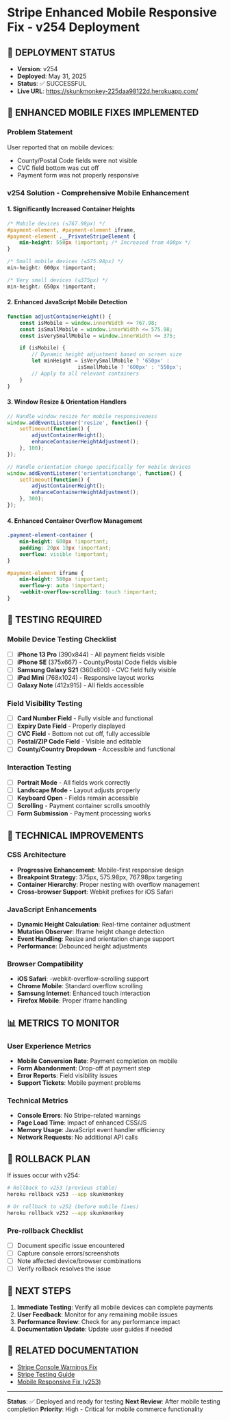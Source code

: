 # Stripe Enhanced Mobile Responsive Fix - v254 Deployment

## 🚀 DEPLOYMENT STATUS
- **Version**: v254
- **Deployed**: May 31, 2025
- **Status**: ✅ SUCCESSFUL
- **Live URL**: https://skunkmonkey-225daa98122d.herokuapp.com/

## 📱 ENHANCED MOBILE FIXES IMPLEMENTED

### Problem Statement
User reported that on mobile devices:
- County/Postal Code fields were not visible
- CVC field bottom was cut off
- Payment form was not properly responsive

### v254 Solution - Comprehensive Mobile Enhancement

#### 1. **Significantly Increased Container Heights**
```css
/* Mobile devices (≤767.98px) */
#payment-element, #payment-element iframe,
#payment-element .__PrivateStripeElement {
    min-height: 550px !important; /* Increased from 400px */
}

/* Small mobile devices (≤575.98px) */
min-height: 600px !important;

/* Very small devices (≤375px) */
min-height: 650px !important;
```

#### 2. **Enhanced JavaScript Mobile Detection**
```javascript
function adjustContainerHeight() {
    const isMobile = window.innerWidth <= 767.98;
    const isSmallMobile = window.innerWidth <= 575.98;
    const isVerySmallMobile = window.innerWidth <= 375;

    if (isMobile) {
        // Dynamic height adjustment based on screen size
        let minHeight = isVerySmallMobile ? '650px' :
                       isSmallMobile ? '600px' : '550px';
        // Apply to all relevant containers
    }
}
```

#### 3. **Window Resize & Orientation Handlers**
```javascript
// Handle window resize for mobile responsiveness
window.addEventListener('resize', function() {
    setTimeout(function() {
        adjustContainerHeight();
        enhanceContainerHeightAdjustment();
    }, 100);
});

// Handle orientation change specifically for mobile devices
window.addEventListener('orientationchange', function() {
    setTimeout(function() {
        adjustContainerHeight();
        enhanceContainerHeightAdjustment();
    }, 300);
});
```

#### 4. **Enhanced Container Overflow Management**
```css
.payment-element-container {
    min-height: 600px !important;
    padding: 20px 10px !important;
    overflow: visible !important;
}

#payment-element iframe {
    min-height: 580px !important;
    overflow-y: auto !important;
    -webkit-overflow-scrolling: touch !important;
}
```

## 🧪 TESTING REQUIRED

### Mobile Device Testing Checklist
- [ ] **iPhone 13 Pro** (390x844) - All payment fields visible
- [ ] **iPhone SE** (375x667) - County/Postal Code fields visible
- [ ] **Samsung Galaxy S21** (360x800) - CVC field fully visible
- [ ] **iPad Mini** (768x1024) - Responsive layout works
- [ ] **Galaxy Note** (412x915) - All fields accessible

### Field Visibility Testing
- [ ] **Card Number Field** - Fully visible and functional
- [ ] **Expiry Date Field** - Properly displayed
- [ ] **CVC Field** - Bottom not cut off, fully accessible
- [ ] **Postal/ZIP Code Field** - Visible and editable
- [ ] **County/Country Dropdown** - Accessible and functional

### Interaction Testing
- [ ] **Portrait Mode** - All fields work correctly
- [ ] **Landscape Mode** - Layout adjusts properly
- [ ] **Keyboard Open** - Fields remain accessible
- [ ] **Scrolling** - Payment container scrolls smoothly
- [ ] **Form Submission** - Payment processing works

## 🔧 TECHNICAL IMPROVEMENTS

### CSS Architecture
- **Progressive Enhancement**: Mobile-first responsive design
- **Breakpoint Strategy**: 375px, 575.98px, 767.98px targeting
- **Container Hierarchy**: Proper nesting with overflow management
- **Cross-browser Support**: Webkit prefixes for iOS Safari

### JavaScript Enhancements
- **Dynamic Height Calculation**: Real-time container adjustment
- **Mutation Observer**: Iframe height change detection
- **Event Handling**: Resize and orientation change support
- **Performance**: Debounced height adjustments

### Browser Compatibility
- **iOS Safari**: -webkit-overflow-scrolling support
- **Chrome Mobile**: Standard overflow scrolling
- **Samsung Internet**: Enhanced touch interaction
- **Firefox Mobile**: Proper iframe handling

## 📊 METRICS TO MONITOR

### User Experience Metrics
- **Mobile Conversion Rate**: Payment completion on mobile
- **Form Abandonment**: Drop-off at payment step
- **Error Reports**: Field visibility issues
- **Support Tickets**: Mobile payment problems

### Technical Metrics
- **Console Errors**: No Stripe-related warnings
- **Page Load Time**: Impact of enhanced CSS/JS
- **Memory Usage**: JavaScript event handler efficiency
- **Network Requests**: No additional API calls

## 🚨 ROLLBACK PLAN

If issues occur with v254:

```bash
# Rollback to v253 (previous stable)
heroku rollback v253 --app skunkmonkey

# Or rollback to v252 (before mobile fixes)
heroku rollback v252 --app skunkmonkey
```

### Pre-rollback Checklist
- [ ] Document specific issue encountered
- [ ] Capture console errors/screenshots
- [ ] Note affected device/browser combinations
- [ ] Verify rollback resolves the issue

## 📝 NEXT STEPS

1. **Immediate Testing**: Verify all mobile devices can complete payments
2. **User Feedback**: Monitor for any remaining mobile issues
3. **Performance Review**: Check for any performance impact
4. **Documentation Update**: Update user guides if needed

## 🔗 RELATED DOCUMENTATION

- [Stripe Console Warnings Fix](./STRIPE_CONSOLE_WARNINGS_FIX.md)
- [Stripe Testing Guide](./STRIPE_FIX_TESTING_GUIDE.md)
- [Mobile Responsive Fix (v253)](./STRIPE_MOBILE_RESPONSIVE_FIX.md)

---

**Status**: ✅ Deployed and ready for testing
**Next Review**: After mobile testing completion
**Priority**: High - Critical for mobile commerce functionality
